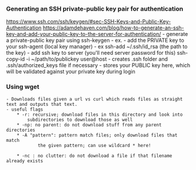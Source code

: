 ### Generating an SSH private-public key pair for authentication
https://www.ssh.com/ssh/keygen/#sec-SSH-Keys-and-Public-Key-Authentication
https://adamdehaven.com/blog/how-to-generate-an-ssh-key-and-add-your-public-key-to-the-server-for-authentication/
	- generate a private-public key pair using ssh-keygen
		- ex.
	- add the PRIVATE key to your ssh-agent (local key manager)
		- ex ssh-add ~/.ssh/id_rsa (the path to the key)
	- add ssh key to server (you'll need server password for this)
		ssh-copy-id -i ~/path/to/publickey user@host
		- creates .ssh folder and .ssh/authorized_keys file if necessary
	- stores your PUBLIC key here, which will be validated against your private key during login

### Using wget

	- Downloads files given a url vs curl which reads files as straight text and outputs that text.
	- useful flags
		* -r: recursive; download files in this directory and look into
			subdirectories to download those as well
		* -np: no parent: do not download stuff from any parent directories
		* -A "pattern": pattern match files; only download files that match
				the given pattern; can use wildcard * here!

		* -nc : no clutter: do not download a file if that filename already exists
